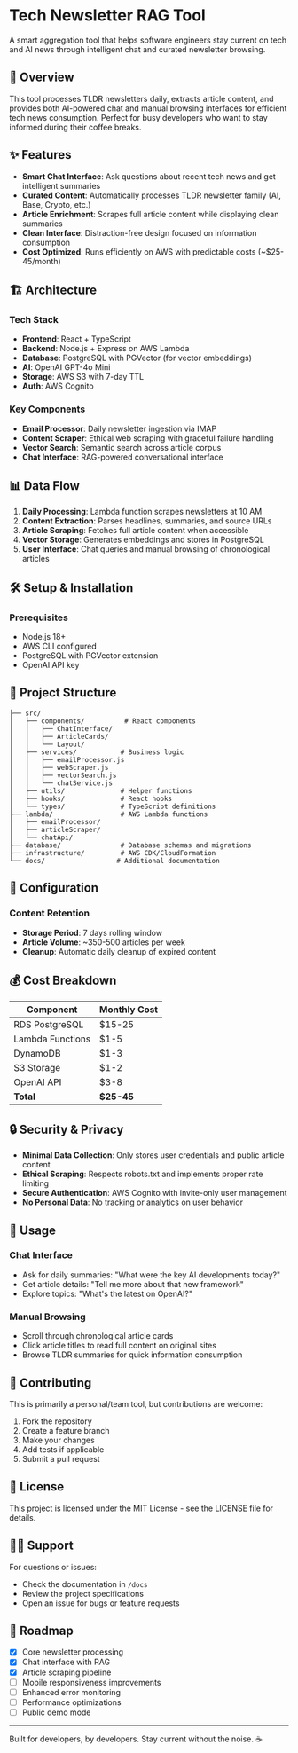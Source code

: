# Tech Newsletter RAG Tool

A smart aggregation tool that helps software engineers stay current on tech and AI news through intelligent chat and curated newsletter browsing.

## 🚀 Overview

This tool processes TLDR newsletters daily, extracts article content, and provides both AI-powered chat and manual browsing interfaces for efficient tech news consumption. Perfect for busy developers who want to stay informed during their coffee breaks.

## ✨ Features

- **Smart Chat Interface**: Ask questions about recent tech news and get intelligent summaries
- **Curated Content**: Automatically processes TLDR newsletter family (AI, Base, Crypto, etc.)
- **Article Enrichment**: Scrapes full article content while displaying clean summaries
- **Clean Interface**: Distraction-free design focused on information consumption
- **Cost Optimized**: Runs efficiently on AWS with predictable costs (~$25-45/month)

## 🏗️ Architecture

### Tech Stack
- **Frontend**: React + TypeScript
- **Backend**: Node.js + Express on AWS Lambda
- **Database**: PostgreSQL with PGVector (for vector embeddings)
- **AI**: OpenAI GPT-4o Mini
- **Storage**: AWS S3 with 7-day TTL
- **Auth**: AWS Cognito

### Key Components
- **Email Processor**: Daily newsletter ingestion via IMAP
- **Content Scraper**: Ethical web scraping with graceful failure handling
- **Vector Search**: Semantic search across article corpus
- **Chat Interface**: RAG-powered conversational interface

## 📊 Data Flow

1. **Daily Processing**: Lambda function scrapes newsletters at 10 AM
2. **Content Extraction**: Parses headlines, summaries, and source URLs
3. **Article Scraping**: Fetches full article content when accessible
4. **Vector Storage**: Generates embeddings and stores in PostgreSQL
5. **User Interface**: Chat queries and manual browsing of chronological articles

## 🛠️ Setup & Installation

### Prerequisites
- Node.js 18+
- AWS CLI configured
- PostgreSQL with PGVector extension
- OpenAI API key

## 📁 Project Structure

```
├── src/
│   ├── components/          # React components
│   │   ├── ChatInterface/
│   │   ├── ArticleCards/
│   │   └── Layout/
│   ├── services/           # Business logic
│   │   ├── emailProcessor.js
│   │   ├── webScraper.js
│   │   ├── vectorSearch.js
│   │   └── chatService.js
│   ├── utils/              # Helper functions
│   ├── hooks/              # React hooks
│   └── types/              # TypeScript definitions
├── lambda/                 # AWS Lambda functions
│   ├── emailProcessor/
│   ├── articleScraper/
│   └── chatApi/
├── database/               # Database schemas and migrations
├── infrastructure/         # AWS CDK/CloudFormation
└── docs/                  # Additional documentation
```

## 🔧 Configuration

### Content Retention
- **Storage Period**: 7 days rolling window
- **Article Volume**: ~350-500 articles per week
- **Cleanup**: Automatic daily cleanup of expired content

## 💰 Cost Breakdown

| Component | Monthly Cost |
|-----------|-------------|
| RDS PostgreSQL | $15-25 |
| Lambda Functions | $1-5 |
| DynamoDB | $1-3 |
| S3 Storage | $1-2 |
| OpenAI API | $3-8 |
| **Total** | **$25-45** |

## 🔒 Security & Privacy

- **Minimal Data Collection**: Only stores user credentials and public article content
- **Ethical Scraping**: Respects robots.txt and implements proper rate limiting
- **Secure Authentication**: AWS Cognito with invite-only user management
- **No Personal Data**: No tracking or analytics on user behavior

## 📱 Usage

### Chat Interface
- Ask for daily summaries: "What were the key AI developments today?"
- Get article details: "Tell me more about that new framework"
- Explore topics: "What's the latest on OpenAI?"

### Manual Browsing
- Scroll through chronological article cards
- Click article titles to read full content on original sites
- Browse TLDR summaries for quick information consumption

## 🤝 Contributing

This is primarily a personal/team tool, but contributions are welcome:

1. Fork the repository
2. Create a feature branch
3. Make your changes
4. Add tests if applicable
5. Submit a pull request

## 📄 License

This project is licensed under the MIT License - see the LICENSE file for details.

## 🙋‍♂️ Support

For questions or issues:
- Check the documentation in `/docs`
- Review the project specifications
- Open an issue for bugs or feature requests

## 🎯 Roadmap

- [x] Core newsletter processing
- [x] Chat interface with RAG
- [x] Article scraping pipeline
- [ ] Mobile responsiveness improvements
- [ ] Enhanced error monitoring
- [ ] Performance optimizations
- [ ] Public demo mode

---

Built for developers, by developers. Stay current without the noise. ☕

